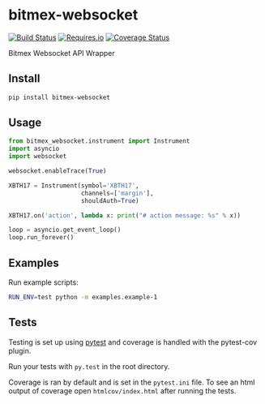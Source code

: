 bitmex-websocket
==========================

[![Build Status](https://travis-ci.org/joliveros/bitmex-websocket.svg?branch=master)](https://travis-ci.org/joliveros/bitmex-websocket)
[![Requires.io](https://requires.io/github/joliveros/bitmex-websocket/requirements.svg?branch=master)](https://requires.io/github/joliveros/bitmex-websocket/requirements?branch=master)
[![Coverage Status](https://coveralls.io/repos/github/joliveros/bitmex-websocket/badge.svg?branch=master)](https://coveralls.io/github/joliveros/bitmex-websocket?branch=master)

Bitmex Websocket API Wrapper

## Install

```bash
pip install bitmex-websocket
```



## Usage

```python
from bitmex_websocket.instrument import Instrument
import asyncio
import websocket

websocket.enableTrace(True)

XBTH17 = Instrument(symbol='XBTH17',
                    channels=['margin'],
                    shouldAuth=True)

XBTH17.on('action', lambda x: print("# action message: %s" % x))

loop = asyncio.get_event_loop()
loop.run_forever()
```

## Examples
  Run example scripts:
  ```bash
  RUN_ENV=test python -m examples.example-1
  ```
## Tests

Testing is set up using [pytest](http://pytest.org) and coverage is handled
with the pytest-cov plugin.

Run your tests with ```py.test``` in the root directory.

Coverage is ran by default and is set in the ```pytest.ini``` file.
To see an html output of coverage open ```htmlcov/index.html``` after running the tests.
